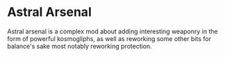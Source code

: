 # Astral Arsenal
Astral arsenal is a complex mod about
adding interesting weaponry in the form 
of powerful kosmogliphs, as well as 
reworking some other bits for balance's sake
most notably reworking protection.